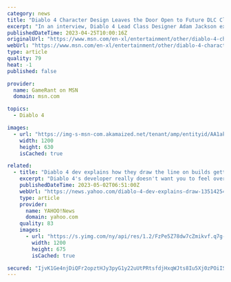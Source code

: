 ```yaml
---
category: news
title: "Diablo 4 Character Design Leaves the Door Open to Future DLC Classes, According to Dev"
excerpt: "In an interview, Diablo 4 Lead Class Designer Adam Jackson explains how the game's class design leaves room for future additions."
publishedDateTime: 2023-04-25T10:00:16Z
originalUrl: "https://www.msn.com/en-xl/entertainment/other/diablo-4-character-design-leaves-the-door-open-to-future-dlc-classes-according-to-dev/ar-AA1akela"
webUrl: "https://www.msn.com/en-xl/entertainment/other/diablo-4-character-design-leaves-the-door-open-to-future-dlc-classes-according-to-dev/ar-AA1akela"
type: article
quality: 79
heat: -1
published: false

provider:
  name: GameRant on MSN
  domain: msn.com

topics:
  - Diablo 4

images:
  - url: "https://img-s-msn-com.akamaized.net/tenant/amp/entityid/AA1akel4.img?h=630&w=1200&m=6&q=60&o=t&l=f&f=jpg"
    width: 1200
    height: 630
    isCached: true

related:
  - title: "Diablo 4 dev explains how they draw the line on builds getting too overpowered"
    excerpt: "Diablo 4's developer really doesn't want you to feel overpowered. In the latest issue of PC Gamer magazine lead class designer Adam Z. Jackson spoke about combat design, admitting that it's \"fun to be ..."
    publishedDateTime: 2023-05-02T06:51:00Z
    webUrl: "https://news.yahoo.com/diablo-4-dev-explains-draw-135142548.html"
    type: article
    provider:
      name: YAHOO!News
      domain: yahoo.com
    quality: 83
    images:
      - url: "https://s.yimg.com/ny/api/res/1.2/FzPe5Z78dw7cZmikvf.q7g--/YXBwaWQ9aGlnaGxhbmRlcjt3PTEyMDA7aD02NzU-/https://media.zenfs.com/en/gamesradar_237/3f1c4ed2fc613b658af0c76ae73f7408"
        width: 1200
        height: 675
        isCached: true

secured: "IjvK1Ge4njDiQFr2opztHJy3pyG1y22uUtPRtsfdjHxqWJts8Iu5Xj0zPOiISDojo4KYdM228cC0DwwAYEDZ61I2L5roWeM73+F909KIxkFLIW7bxKYCyyFeJQnBNdeJcbES0H60rZxBl1syQI7x7t9Wi91A916dinjmbtJWcGpQCFAg30CZvkqVy28ovOZO0THa/b7a5BQkJDNWRUYgRl9wCytdBhizNe9nsOQvwz/PhWMy4y0Yan/ldb1DpLERDLoT5dPg6lKsFawCAw9a+d4lX40/1sRxy6n3OBklxektE/fUTWZWrIu63seyiohrpOj7VaXA/g+Os1wc48jfM3dq/6YoTMnCLcMZW0J6q04=;+a5rF2T7LjqDC1IME2Bw8w=="
---
```


